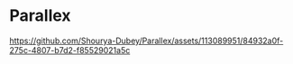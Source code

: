 # Parallex



https://github.com/Shourya-Dubey/Parallex/assets/113089951/84932a0f-275c-4807-b7d2-f85529021a5c



